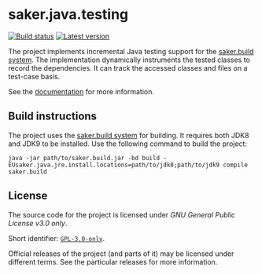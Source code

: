 # saker.java.testing

[![Build status](https://img.shields.io/azure-devops/build/sakerbuild/5e05673c-f79b-4b0e-9866-bafebbde4851/16/master)](https://dev.azure.com/sakerbuild/saker.java.testing/_build) [![Latest version](https://mirror.nest.saker.build/badges/saker.java.testing/version.svg)](https://nest.saker.build/package/saker.java.testing "saker.java.testing | saker.nest")

The project implements incremental Java testing support for the [saker.build system](https://saker.build). The implementation dynamically instruments the tested classes to record the dependencies. It can track the accessed classes and files on a test-case basis.

See the [documentation](https://saker.build/saker.java.testing/doc/) for more information.

## Build instructions

The project uses the [saker.build system](https://saker.build) for building. It requires both JDK8 and JDK9 to be installed. Use the following command to build the project:

```
java -jar path/to/saker.build.jar -bd build -EUsaker.java.jre.install.locations=path/to/jdk8;path/to/jdk9 compile saker.build
```

## License

The source code for the project is licensed under *GNU General Public License v3.0 only*.

Short identifier: [`GPL-3.0-only`](https://spdx.org/licenses/GPL-3.0-only.html).

Official releases of the project (and parts of it) may be licensed under different terms. See the particular releases for more information.
